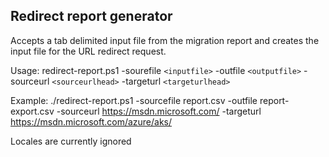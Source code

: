 ## Redirect report generator 

Accepts a tab delimited input file from the migration report and creates the input file for the 
URL redirect request.

Usage: redirect-report.ps1 -sourefile `<inputfile>` -outfile `<outputfile>` -sourceurl `<sourceurlhead>` -targeturl `<targeturlhead>`

Example: ./redirect-report.ps1 -sourcefile report.csv -outfile report-export.csv -sourceurl https://msdn.microsoft.com/ -targeturl https://msdn.microsoft.com/azure/aks/

Locales are currently ignored
